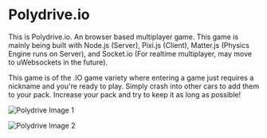 # Polydrive.io
This is Polydrive.io. An  browser based multiplayer game. This game is mainly being built with Node.js (Server), Pixi.js (Client), Matter.js (Physics Engine runs on Server), and Socket.io (For realtime multiplayer, may move to uWebsockets in the future).

This game is of the .IO game variety where entering a game just requires a nickname and you're ready to play. Simply crash into other cars to add them to your pack. Increase your pack and try to keep it as long as possible!

![Polydrive Image 1](https://i.imgur.com/NaqxevH.png)

![Polydrive Image 2](https://i.imgur.com/OfYPsZr.png)


